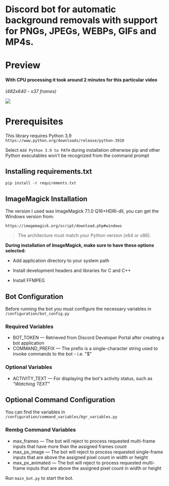 # Discord bot for automatic background removals with support for PNGs, JPEGs, WEBPs, GIFs and MP4s.

# Preview

#### With CPU processing it took around 2 minutes for this particular video
*(482x640 - x37 frames)*

![](https://github.com/Syn-dromatic/discord-bg-removal-bot/blob/main/preview/preview.gif)


# Prerequisites 
This library requires Python 3.9
`https://www.python.org/downloads/release/python-3910`

Select `Add Python 3.9 to PATH` during installation otherwise pip and other Python executables won't be recognized from the command prompt




## Installing requirements.txt
```pip install -r requirements.txt```




## ImageMagick Installation
The version I used was ImageMagick 7.1.0 Q16+HDRI-dll, you can get the Windows version from:

`https://imagemagick.org/script/download.php#windows`

> The architecture must match your Python version (x64 or x86).




**During installation of ImageMagick, make sure to have these options selected:**

- Add application directory to your system path

- Install development headers and libraries for C and C++

- Install FFMPEG


## Bot Configuration
Before running the bot you must configure the necessary variables in `/configuration/bot_config.py`
### Required Variables
- BOT_TOKEN — Retrieved from Discord Developer Portal after creating a bot application
- COMMAND_PREFIX — The prefix is a single-character string used to invoke commands to the bot - i.e. "$"

### Optional Variables
- ACTIVITY_TEXT — For displaying the bot's activity status, such as *"Watching TEXT"*

## Optional Command Configuration
You can find the variables in `/configuration/command_variables/bgr_variables.py`
### Rembg Command Variables
- max_frames — The bot will reject to process requested multi-frame inputs that have more than the assigned frames count
- max_px_image — The bot will reject to process requested single-frame inputs that are above the assigned pixel count in width or height
- max_px_animated — The bot will reject to process requested multi-frame inputs that are above the assigned pixel count in width or height

Run `main_bot.py` to start the bot.
